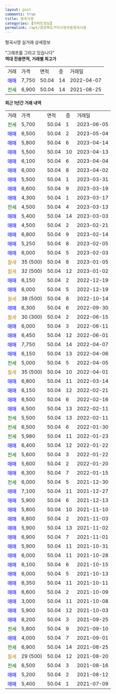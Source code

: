 ```yaml
---
layout: post
comments: true
title: 형곡시영
categories: [아파트정보]
permalink: /apt/경상북도구미시형곡동형곡시영
---
```


형곡시영 실거래 상세정보

<script type="text/javascript">
  google.charts.load('current', {'packages':['line', 'corechart']});
  google.charts.setOnLoadCallback(drawChart);

  function drawChart() {
    var data = new google.visualization.DataTable();
    data.addColumn('date', '거래일');
    data.addColumn('number', "매매");
    data.addColumn('number', "전세");
    data.addColumn('number', "전매");

    data.addRows([[new Date(Date.parse("2023-06-05")), null, 5700, null], [new Date(Date.parse("2023-05-04")), 6500, null, null], [new Date(Date.parse("2023-04-14")), 5800, null, null], [new Date(Date.parse("2023-04-13")), 5500, null, null], [new Date(Date.parse("2023-04-04")), 6100, null, null], [new Date(Date.parse("2023-04-02")), 6000, null, null], [new Date(Date.parse("2023-03-31")), 5500, null, null], [new Date(Date.parse("2023-03-19")), 6600, null, null], [new Date(Date.parse("2023-03-17")), 4300, null, null], [new Date(Date.parse("2023-03-13")), null, 4500, null], [new Date(Date.parse("2023-03-03")), 5400, null, null], [new Date(Date.parse("2023-02-21")), 4500, null, null], [new Date(Date.parse("2023-02-14")), 6800, null, null], [new Date(Date.parse("2023-02-05")), 5250, null, null], [new Date(Date.parse("2023-02-03")), 6000, null, null], [new Date(Date.parse("2023-01-05")), null, null, null], [new Date(Date.parse("2023-01-02")), null, null, null], [new Date(Date.parse("2022-12-19")), 6150, null, null], [new Date(Date.parse("2022-12-19")), 6000, null, null], [new Date(Date.parse("2022-10-14")), null, null, null], [new Date(Date.parse("2022-09-30")), 6300, null, null], [new Date(Date.parse("2022-06-15")), null, null, null], [new Date(Date.parse("2022-06-11")), 6000, null, null], [new Date(Date.parse("2022-06-01")), 6450, null, null], [new Date(Date.parse("2022-04-07")), 7750, null, null], [new Date(Date.parse("2022-04-06")), 6150, null, null], [new Date(Date.parse("2022-04-05")), null, 5000, null], [new Date(Date.parse("2022-04-01")), null, null, null], [new Date(Date.parse("2022-03-14")), 6800, null, null], [new Date(Date.parse("2022-02-21")), 6150, null, null], [new Date(Date.parse("2022-02-16")), 6500, null, null], [new Date(Date.parse("2022-02-11")), 6500, null, null], [new Date(Date.parse("2022-02-11")), null, 5500, null], [new Date(Date.parse("2022-01-30")), null, 6500, null], [new Date(Date.parse("2022-01-23")), null, 5980, null], [new Date(Date.parse("2022-01-22")), 6400, null, null], [new Date(Date.parse("2022-01-22")), null, 5600, null], [new Date(Date.parse("2022-01-20")), 5600, null, null], [new Date(Date.parse("2022-01-15")), 6300, null, null], [new Date(Date.parse("2021-12-30")), null, 6000, null], [new Date(Date.parse("2021-12-27")), 7100, null, null], [new Date(Date.parse("2021-12-13")), 5900, null, null], [new Date(Date.parse("2021-11-10")), 5800, null, null], [new Date(Date.parse("2021-11-03")), 6800, null, null], [new Date(Date.parse("2021-11-02")), 5900, null, null], [new Date(Date.parse("2021-11-01")), 6900, null, null], [new Date(Date.parse("2021-10-31")), 5900, null, null], [new Date(Date.parse("2021-10-28")), 6000, null, null], [new Date(Date.parse("2021-10-15")), 6100, null, null], [new Date(Date.parse("2021-10-13")), 6000, null, null], [new Date(Date.parse("2021-10-11")), 6350, null, null], [new Date(Date.parse("2021-10-09")), 6600, null, null], [new Date(Date.parse("2021-10-08")), 3000, null, null], [new Date(Date.parse("2021-10-03")), 5900, null, null], [new Date(Date.parse("2021-09-25")), 6200, null, null], [new Date(Date.parse("2021-09-10")), null, 5800, null], [new Date(Date.parse("2021-09-01")), 4000, null, null], [new Date(Date.parse("2021-08-25")), null, 6900, null], [new Date(Date.parse("2021-08-20")), null, null, null], [new Date(Date.parse("2021-08-16")), null, 6500, null], [new Date(Date.parse("2021-08-12")), 5200, null, null], [new Date(Date.parse("2021-07-09")), 5400, null, null]]);

    var options = {
      hAxis: {
        format: 'yyyy/MM/dd'
      },    
      lineWidth: 0,
      pointsVisible: true,    
      title: '최근 1년간 유형별 실거래가 분포',
      legend: { position: 'bottom' }
    };

    var formatter = new google.visualization.NumberFormat({pattern:'###,###'} );
    formatter.format(data, 1);
    formatter.format(data, 2);
    
    setTimeout(function() {
        var chart = new google.visualization.LineChart(document.getElementById('columnchart_material'));
        chart.draw(data, (options));
        document.getElementById('loading').style.display = 'none';
    }, 200);
  }
</script>


<div id="loading" style="z-index:20; display: block; margin-left: 0px">"그래프를 그리고 있습니다"</div>
<div id="columnchart_material" style="width: 95%; margin-left: 0px; display: block"></div>
<!-- contents start -->
<b>역대 전용면적, 거래별 최고가</b>
<table class="sortable">
    <tr>
      <td>거래</td>
      <td>가격</td>
      <td>면적</td>
      <td>층</td>
      <td>거래일</td>
    </tr>
        <tr>
          <td><a style="color: blue">매매</a></td>
          <td>7,750</td>
          <td>50.04</td>
          <td>14</td>
          <td>2022-04-07</td>
        </tr>        
        <tr>
              <td><a style="color: darkgreen">전세</a></td>
              <td>6,900</td>
              <td>50.04</td>
              <td>14</td>
              <td>2021-08-25</td>
            </tr>        
    
</table>

<b>최근 1년간 거래 내역</b>

<table class="sortable">
    <tr>
      <td>거래</td>
      <td>가격</td>
      <td>면적</td>
      <td>층</td>
      <td>거래일</td>
    </tr>
    <tr>
      <td><a style="color: darkgreen">전세</a></td>
      <td>5,700</td>
      <td>50.04</td>
      <td>1</td>
      <td>2023-06-05</td>
    </tr>          <tr>
      <td><a style="color: blue">매매</a></td>
      <td>6,500</td>
      <td>50.04</td>
      <td>2</td>
      <td>2023-05-04</td>
    </tr>          <tr>
      <td><a style="color: blue">매매</a></td>
      <td>5,800</td>
      <td>50.04</td>
      <td>6</td>
      <td>2023-04-14</td>
    </tr>          <tr>
      <td><a style="color: blue">매매</a></td>
      <td>5,500</td>
      <td>50.04</td>
      <td>10</td>
      <td>2023-04-13</td>
    </tr>          <tr>
      <td><a style="color: blue">매매</a></td>
      <td>6,100</td>
      <td>50.04</td>
      <td>6</td>
      <td>2023-04-04</td>
    </tr>          <tr>
      <td><a style="color: blue">매매</a></td>
      <td>6,000</td>
      <td>50.04</td>
      <td>8</td>
      <td>2023-04-02</td>
    </tr>          <tr>
      <td><a style="color: blue">매매</a></td>
      <td>5,500</td>
      <td>50.04</td>
      <td>1</td>
      <td>2023-03-31</td>
    </tr>          <tr>
      <td><a style="color: blue">매매</a></td>
      <td>6,600</td>
      <td>50.04</td>
      <td>9</td>
      <td>2023-03-19</td>
    </tr>          <tr>
      <td><a style="color: blue">매매</a></td>
      <td>4,300</td>
      <td>50.04</td>
      <td>1</td>
      <td>2023-03-17</td>
    </tr>          <tr>
      <td><a style="color: darkgreen">전세</a></td>
      <td>4,500</td>
      <td>50.04</td>
      <td>4</td>
      <td>2023-03-13</td>
    </tr>          <tr>
      <td><a style="color: blue">매매</a></td>
      <td>5,400</td>
      <td>50.04</td>
      <td>14</td>
      <td>2023-03-03</td>
    </tr>          <tr>
      <td><a style="color: blue">매매</a></td>
      <td>4,500</td>
      <td>50.04</td>
      <td>2</td>
      <td>2023-02-21</td>
    </tr>          <tr>
      <td><a style="color: blue">매매</a></td>
      <td>6,800</td>
      <td>50.04</td>
      <td>9</td>
      <td>2023-02-14</td>
    </tr>          <tr>
      <td><a style="color: blue">매매</a></td>
      <td>5,250</td>
      <td>50.04</td>
      <td>8</td>
      <td>2023-02-05</td>
    </tr>          <tr>
      <td><a style="color: blue">매매</a></td>
      <td>6,000</td>
      <td>50.04</td>
      <td>5</td>
      <td>2023-02-03</td>
    </tr>          <tr>
      <td><a style="color: darkgoldenrod">월세</a></td>
      <td>35 (500)</td>
      <td>50.04</td>
      <td>8</td>
      <td>2023-01-05</td>
    </tr>          <tr>
      <td><a style="color: darkgoldenrod">월세</a></td>
      <td>32 (500)</td>
      <td>50.04</td>
      <td>12</td>
      <td>2023-01-02</td>
    </tr>          <tr>
      <td><a style="color: blue">매매</a></td>
      <td>6,150</td>
      <td>50.04</td>
      <td>2</td>
      <td>2022-12-19</td>
    </tr>          <tr>
      <td><a style="color: blue">매매</a></td>
      <td>6,000</td>
      <td>50.04</td>
      <td>5</td>
      <td>2022-12-19</td>
    </tr>          <tr>
      <td><a style="color: darkgoldenrod">월세</a></td>
      <td>38 (500)</td>
      <td>50.04</td>
      <td>8</td>
      <td>2022-10-14</td>
    </tr>          <tr>
      <td><a style="color: blue">매매</a></td>
      <td>6,300</td>
      <td>50.04</td>
      <td>6</td>
      <td>2022-09-30</td>
    </tr>          <tr>
      <td><a style="color: darkgoldenrod">월세</a></td>
      <td>30 (300)</td>
      <td>50.04</td>
      <td>2</td>
      <td>2022-06-15</td>
    </tr>          <tr>
      <td><a style="color: blue">매매</a></td>
      <td>6,000</td>
      <td>50.04</td>
      <td>3</td>
      <td>2022-06-11</td>
    </tr>          <tr>
      <td><a style="color: blue">매매</a></td>
      <td>6,450</td>
      <td>50.04</td>
      <td>12</td>
      <td>2022-06-01</td>
    </tr>          <tr>
      <td><a style="color: blue">매매</a></td>
      <td>7,750</td>
      <td>50.04</td>
      <td>14</td>
      <td>2022-04-07</td>
    </tr>          <tr>
      <td><a style="color: blue">매매</a></td>
      <td>6,150</td>
      <td>50.04</td>
      <td>13</td>
      <td>2022-04-06</td>
    </tr>          <tr>
      <td><a style="color: darkgreen">전세</a></td>
      <td>5,000</td>
      <td>50.04</td>
      <td>5</td>
      <td>2022-04-05</td>
    </tr>          <tr>
      <td><a style="color: darkgoldenrod">월세</a></td>
      <td>35 (500)</td>
      <td>50.04</td>
      <td>10</td>
      <td>2022-04-01</td>
    </tr>          <tr>
      <td><a style="color: blue">매매</a></td>
      <td>6,800</td>
      <td>50.04</td>
      <td>11</td>
      <td>2022-03-14</td>
    </tr>          <tr>
      <td><a style="color: blue">매매</a></td>
      <td>6,150</td>
      <td>50.04</td>
      <td>12</td>
      <td>2022-02-21</td>
    </tr>          <tr>
      <td><a style="color: blue">매매</a></td>
      <td>6,500</td>
      <td>50.04</td>
      <td>6</td>
      <td>2022-02-16</td>
    </tr>          <tr>
      <td><a style="color: blue">매매</a></td>
      <td>6,500</td>
      <td>50.04</td>
      <td>13</td>
      <td>2022-02-11</td>
    </tr>          <tr>
      <td><a style="color: darkgreen">전세</a></td>
      <td>5,500</td>
      <td>50.04</td>
      <td>13</td>
      <td>2022-02-11</td>
    </tr>          <tr>
      <td><a style="color: darkgreen">전세</a></td>
      <td>6,500</td>
      <td>50.04</td>
      <td>6</td>
      <td>2022-01-30</td>
    </tr>          <tr>
      <td><a style="color: darkgreen">전세</a></td>
      <td>5,980</td>
      <td>50.04</td>
      <td>11</td>
      <td>2022-01-23</td>
    </tr>          <tr>
      <td><a style="color: blue">매매</a></td>
      <td>6,400</td>
      <td>50.04</td>
      <td>12</td>
      <td>2022-01-22</td>
    </tr>          <tr>
      <td><a style="color: darkgreen">전세</a></td>
      <td>5,600</td>
      <td>50.04</td>
      <td>3</td>
      <td>2022-01-22</td>
    </tr>          <tr>
      <td><a style="color: blue">매매</a></td>
      <td>5,600</td>
      <td>50.04</td>
      <td>2</td>
      <td>2022-01-20</td>
    </tr>          <tr>
      <td><a style="color: blue">매매</a></td>
      <td>6,300</td>
      <td>50.04</td>
      <td>7</td>
      <td>2022-01-15</td>
    </tr>          <tr>
      <td><a style="color: darkgreen">전세</a></td>
      <td>6,000</td>
      <td>50.04</td>
      <td>5</td>
      <td>2021-12-30</td>
    </tr>          <tr>
      <td><a style="color: blue">매매</a></td>
      <td>7,100</td>
      <td>50.04</td>
      <td>11</td>
      <td>2021-12-27</td>
    </tr>          <tr>
      <td><a style="color: blue">매매</a></td>
      <td>5,900</td>
      <td>50.04</td>
      <td>6</td>
      <td>2021-12-13</td>
    </tr>          <tr>
      <td><a style="color: blue">매매</a></td>
      <td>5,800</td>
      <td>50.04</td>
      <td>10</td>
      <td>2021-11-10</td>
    </tr>          <tr>
      <td><a style="color: blue">매매</a></td>
      <td>6,800</td>
      <td>50.04</td>
      <td>2</td>
      <td>2021-11-03</td>
    </tr>          <tr>
      <td><a style="color: blue">매매</a></td>
      <td>5,900</td>
      <td>50.04</td>
      <td>13</td>
      <td>2021-11-02</td>
    </tr>          <tr>
      <td><a style="color: blue">매매</a></td>
      <td>6,900</td>
      <td>50.04</td>
      <td>7</td>
      <td>2021-11-01</td>
    </tr>          <tr>
      <td><a style="color: blue">매매</a></td>
      <td>5,900</td>
      <td>50.04</td>
      <td>11</td>
      <td>2021-10-31</td>
    </tr>          <tr>
      <td><a style="color: blue">매매</a></td>
      <td>6,000</td>
      <td>50.04</td>
      <td>11</td>
      <td>2021-10-28</td>
    </tr>          <tr>
      <td><a style="color: blue">매매</a></td>
      <td>6,100</td>
      <td>50.04</td>
      <td>6</td>
      <td>2021-10-15</td>
    </tr>          <tr>
      <td><a style="color: blue">매매</a></td>
      <td>6,000</td>
      <td>50.04</td>
      <td>5</td>
      <td>2021-10-13</td>
    </tr>          <tr>
      <td><a style="color: blue">매매</a></td>
      <td>6,350</td>
      <td>50.04</td>
      <td>11</td>
      <td>2021-10-11</td>
    </tr>          <tr>
      <td><a style="color: blue">매매</a></td>
      <td>6,600</td>
      <td>50.04</td>
      <td>2</td>
      <td>2021-10-09</td>
    </tr>          <tr>
      <td><a style="color: blue">매매</a></td>
      <td>3,000</td>
      <td>50.04</td>
      <td>11</td>
      <td>2021-10-08</td>
    </tr>          <tr>
      <td><a style="color: blue">매매</a></td>
      <td>5,900</td>
      <td>50.04</td>
      <td>12</td>
      <td>2021-10-03</td>
    </tr>          <tr>
      <td><a style="color: blue">매매</a></td>
      <td>6,200</td>
      <td>50.04</td>
      <td>3</td>
      <td>2021-09-25</td>
    </tr>          <tr>
      <td><a style="color: darkgreen">전세</a></td>
      <td>5,800</td>
      <td>50.04</td>
      <td>9</td>
      <td>2021-09-10</td>
    </tr>          <tr>
      <td><a style="color: blue">매매</a></td>
      <td>4,000</td>
      <td>50.04</td>
      <td>7</td>
      <td>2021-09-01</td>
    </tr>          <tr>
      <td><a style="color: darkgreen">전세</a></td>
      <td>6,900</td>
      <td>50.04</td>
      <td>14</td>
      <td>2021-08-25</td>
    </tr>          <tr>
      <td><a style="color: darkgoldenrod">월세</a></td>
      <td>29 (500)</td>
      <td>50.04</td>
      <td>12</td>
      <td>2021-08-20</td>
    </tr>          <tr>
      <td><a style="color: darkgreen">전세</a></td>
      <td>6,500</td>
      <td>50.04</td>
      <td>3</td>
      <td>2021-08-16</td>
    </tr>          <tr>
      <td><a style="color: blue">매매</a></td>
      <td>5,200</td>
      <td>50.04</td>
      <td>2</td>
      <td>2021-08-12</td>
    </tr>          <tr>
      <td><a style="color: blue">매매</a></td>
      <td>5,400</td>
      <td>50.04</td>
      <td>1</td>
      <td>2021-07-09</td>
    </tr>      </table>
<!-- contents end -->    

